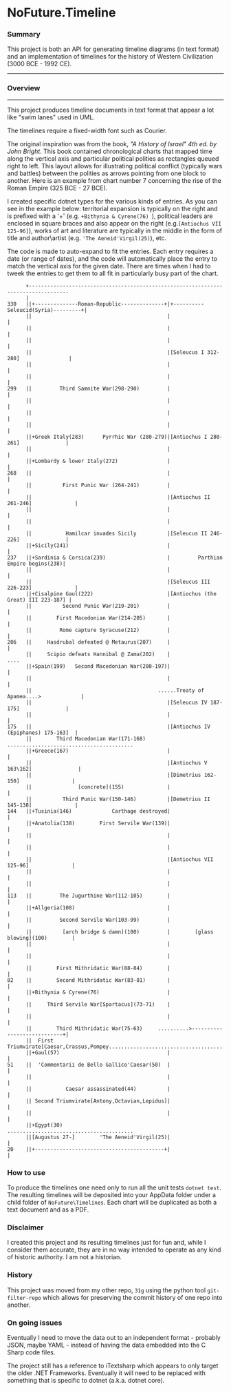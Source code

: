 # NoFuture.Timeline

### Summary

This project is both an API for generating timeline diagrams (in text format) and an implementation of timelines for the history of Western Civilization (3000 BCE - 1992 CE).

---
### Overview

---
This project produces timeline documents in text format that appear a lot like "swim lanes" used in UML.  

The timelines require a fixed-width font such as Courier.

The original inspiration was from the book, _"A History of Israel" 4th ed. by John Bright_.  This book contained chronological charts that mapped time along the vertical axis and particular political polities as rectangles queued right to left.  This layout allows for illustrating political conflict (typically wars and battles) between the polities as arrows pointing from one block to another.  Here is an example from chart number 7 concerning the rise of the Roman Empire (325 BCE - 27 BCE).  

I created specific dotnet types for the various kinds of entries.  As you can see in the example below: territorial expansion is typically on the right and is prefixed with a '+' (e.g. `+Bithynia & Cyrene(76) `), political leaders are enclosed in square braces and also appear on the right (e.g.`[Antiochus VII 125-96]`), works of art and literature are typically in the middle in the form of title and author\artist (e.g. `'The Aeneid'Virgil(25)`), etc.

The code is made to auto-expand to fit the entries.  Each entry requires a date (or range of dates), and the code will automatically place the entry to match the vertical axis for the given date.  There are times when I had to tweek the entries to get them to all fit in particularly busy part of the chart.

```
      +-----------------------------------------------------------------------------------
      |                                                                                   
330   ||+--------------Roman-Republic--------------+|+----------Seleucid(Syria)---------+|
      ||                                            |                                    |
      ||                                            |                                    |
      ||                                            |                                    |
      ||                                            |[Seleucus I 312-280]                |
      ||                                            |                                    |
      ||                                            |                                    |
299   ||         Third Samnite War(298-290)         |                                    |
      ||                                            |                                    |
      ||                                            |                                    |
      ||                                            |                                    |
      ||+Greek Italy(283)      Pyrrhic War (280-279)|[Antiochus I 280-261]               |
      ||                                            |                                    |
      ||+Lombardy & lower Italy(272)                |                                    |
268   ||                                            |                                    |
      ||          First Punic War (264-241)         |                                    |
      ||                                            |[Antiochus II 261-246]              |
      ||                                            |                                    |
      ||                                            |                                    |
      ||           Hamilcar invades Sicily          |[Seleucus II 246-226]               |
      ||+Sicily(241)                                |                                    |
237   ||+Sardinia & Corsica(239)                    |         Parthian Empire begins(238)|
      ||                                            |                                    |
      ||                                            |[Seleucus III 226-223]              |
      ||+Cisalpine Gaul(222)                        |[Antiochus (the Great) III 223-187] |
      ||          Second Punic War(219-201)         |                                    |
      ||        First Macedonian War(214-205)       |                                    |
      ||         Rome capture Syracuse(212)         |                                    |
206   ||     Hasdrubal defeated @ Metaurus(207)     |                                    |
      ||     Scipio defeats Hannibal @ Zama(202)    |                                 ....
      ||+Spain(199)   Second Macedonian War(200-197)|                                    |
      ||                                            |                                    |
      ||                                         ......Treaty of Apamea....>             |
      ||                                            |[Seleucus IV 187-175]               |
      ||                                            |                                    |
175   ||                                            |[Antiochus IV (Epiphanes) 175-163]  |
      ||        Third Macedonian War(171-168)    .........................................
      ||+Greece(167)                                |                                    |
      ||                                            |[Antiochus V 163\162]               |
      ||                                            |[Dimetrius 162-150]                 |
      ||               [concrete](155)              |                                    |
      ||          Third Punic War(150-146)          |[Demetrius II 145-138]              |
144   ||+Tusinia(146)             Carthage destroyed|                                    |
      ||+Anatolia(138)        First Servile War(139)|                                    |
      ||                                            |                                    |
      ||                                            |                                    |
      ||                                            |[Antiochus VII 125-96]              |
      ||                                            |                                    |
      ||                                            |                                    |
113   ||         The Jugurthine War(112-105)        |                                    |
      ||+Allgeria(108)                              |                                    |
      ||         Second Servile War(103-99)         |                                    |
      ||          [arch bridge & damn](100)         |        [glass blowing](100)        |
      ||                                            |                                    |
      ||                                            |                                    |
      ||        First Mithridatic War(88-84)        |                                    |
82    ||        Second Mithridatic War(83-81)       |                                    |
      ||+Bithynia & Cyrene(76)                      |                                    |
      ||     Third Servile War[Spartacus](73-71)    |                                    |
      ||                                            |                                    |
      ||        Third Mithridatic War(75-63)     ..........>----------------------------+|
      ||  First Triumvirate[Caesar,Crassus,Pompey.........................................
      ||+Gaul(57)                                   |                                    |
51    ||  'Commentarii de Bello Gallico'Caesar(50)  |                                    |
      ||                                            |                                    |
      ||           Caesar assassinated(44)          |                                    |
      || Second Triumvirate[Antony,Octavian,Lepidus]|                                    |
      ||                                            |                                    |
      ||+Egypt(30)                               .........................................
      ||[Augustus 27-]        'The Aeneid'Virgil(25)|                                    |
20    ||+------------------------------------------+|                                    |

```

### How to use

To produce the timelines one need only to run all the unit tests `dotnet test`.  The resulting timelines will be deposited into your AppData folder under a child folder of `NoFuture\Timelines`.  Each chart will be duplicated as both a text document and as a PDF.

### Disclaimer

I created this project and its resulting timelines just for fun and, while I consider them accurate, they are in no way intended to operate as any kind of historic authority.  I am not a historian.

### History
This project was moved from my other repo, `31g` using the python tool `git-filter-repo` which allows for preserving the commit history of one repo into another.

### On going issues

Eventually I need to move the data out to an independent format - probably JSON, maybe YAML - instead of having the data embedded into the C Sharp code files.

The project still has a reference to iTextsharp which appears to only target the older .NET Frameworks.  Eventually it will need to be replaced with something that is specific to dotnet (a.k.a. dotnet core).